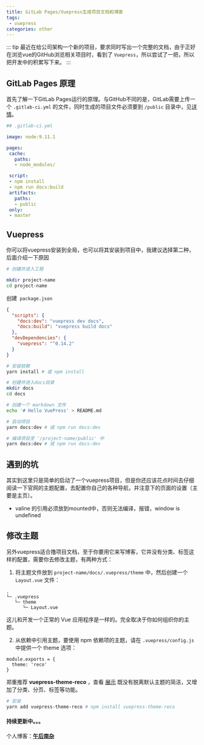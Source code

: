```yaml
---
title: GitLab Pages/Vuepress生成项目文档和博客
tags:
 - vuepress  
categories: other
---
```


::: tip
最近在给公司架构一个新的项目，要求同时写出一个完整的文档，由于正好在浏览vue的GitHub浏览相关项目时，看到了 `Vuepress`，所以尝试了一把，所以把开发中的积累写下来。
:::

<!-- more -->

## GitLab Pages 原理

首先了解一下GitLab Pages运行的原理。与GitHub不同的是，GitLab需要上传一个 `.gitlab-ci.yml` 的文件，同时生成的项目文件必须要到 `/public` 目录中，见[详情](https://about.gitlab.com/features/pages/)。

```yml
## .gitlab-ci.yml

image: node:9.11.1

pages:
 cache:
   paths:
   - node_modules/

 script:
 - npm install
 - npm run docs:build
 artifacts:
   paths:
   - public
 only:
 - master
```

## Vuepress

你可以将vuepress安装到全局，也可以将其安装到项目中，我建议选择第二种，后面介绍一下原因

```bash
# 创建并进入工程

mkdir project-name
cd project-name
```

创建` package.json`

```json
{
  "scripts": {
    "docs:dev": "vuepress dev docs",
    "docs:build": "vuepress build docs"
  },
  "devDependencies": {
    "vuepress": "^0.14.2"
  }
}
```

```bash
# 安装依赖
yarn install # 或 npm install

# 创建并进入docs目录
mkdir docs
cd docs

# 创建一个 markdown 文件
echo '# Hello VuePress' > README.md

# 启动项目
yarn docs:dev # 或 npm run docs:dev

# 编译项目至 '/project-name/public' 中
yarn docs:dev # 或 npm run docs:dev
```

## 遇到的坑

其实到这里只是简单的启动了一个vuepress项目，但是你还应该花点时间去仔细阅读一下官网的主题配置，去配置你自己的各种导航，并注意下的页面的设置（主要是主页）。 

- valine 的引用必须放到mounted中，否则无法编译，报错，window is undefined

## 修改主题

另外vuepress适合撸项目文档，至于你要用它来写博客，它并没有分类、标签这样的配置，需要你去修改主题，有两种方式：

1. 将主题文件放到 `project-name/docs/.vuepress/theme` 中，然后创建一个 `Layout.vue` 文件：

```
.
└─ .vuepress
   └─ theme
      └─ Layout.vue
```

这儿和开发一个正常的 Vue 应用程序是一样的。完全取决于你如何组织你的主题。

2. 从依赖中引用主题，要使用 npm 依赖项的主题，请在 `.vuepress/config.js` 中提供一个 theme 选项：

```javscript
module.exports = {
  theme: 'reco'
}
```

郑重推荐 **vuepress-theme-reco** ，查看 [展示](http://blog.recoluan.com/) 既没有脱离默认主题的简洁，又增加了分类、分页、标签等功能。

```bash
# 安装
yarn add vuepress-theme-reco # npm install vuepress-theme-reco
```

#### 持续更新中。。。

个人博客：[**午后南杂**](http://blog.recoluan.com) 